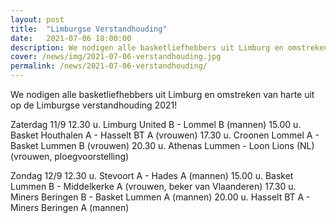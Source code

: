 ```yaml
---
layout: post
title:  "Limburgse Verstandhouding"
date:   2021-07-06 18:00:00
description: We nodigen alle basketliefhebbers uit Limburg en omstreken van harte uit op de Limburgse verstandhouding 2021!
cover: /news/img/2021-07-06-verstandhouding.jpg
permalink: /news/2021-07-06-verstandhouding/
---
```


We nodigen alle basketliefhebbers uit Limburg en omstreken van harte uit op de Limburgse verstandhouding 2021!

Zaterdag 11/9
12.30 u. Limburg United B - Lommel B (mannen)
15.00 u. Basket Houthalen A - Hasselt BT A (vrouwen)
17.30 u. Croonen Lommel A - Basket Lummen B (vrouwen)
20.30 u. Athenas Lummen - Loon Lions (NL) (vrouwen, ploegvoorstelling)

Zondag 12/9
12.30 u. Stevoort A - Hades A (mannen)
15.00 u. Basket Lummen B - Middelkerke A (vrouwen, beker van Vlaanderen)
17.30 u. Miners Beringen B - Basket Lummen A (mannen)
20.00 u. Hasselt BT A - Miners Beringen A (mannen)
